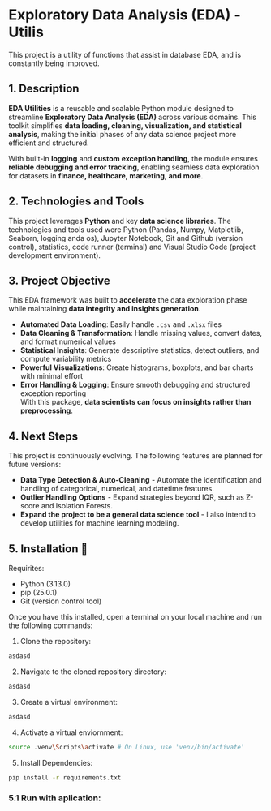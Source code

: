 # Exploratory Data Analysis (EDA) - Utilis

This project is a utility of functions that assist in database EDA, and is constantly being improved.

## 1. Description  
**EDA Utilities** is a reusable and scalable Python module designed to streamline **Exploratory Data Analysis (EDA)** across various domains. This toolkit simplifies **data loading, cleaning, visualization, and statistical analysis**, making the initial phases of any data science project more efficient and structured.  

With built-in **logging** and **custom exception handling**, the module ensures **reliable debugging and error tracking**, enabling seamless data exploration for datasets in **finance, healthcare, marketing, and more**.  

## 2. Technologies and Tools  
This project leverages **Python** and key **data science libraries**. The technologies and tools used were Python (Pandas, Numpy, Matplotlib, Seaborn, logging anda os), Jupyter Notebook, Git and Github (version control), statistics, code runner (terminal) and Visual Studio Code (project development environment).

## 3. Project Objective  

This EDA framework was built to **accelerate** the data exploration phase while maintaining **data integrity and insights generation**.  

- **Automated Data Loading**: Easily handle `.csv` and `.xlsx` files  
- **Data Cleaning & Transformation**: Handle missing values, convert dates, and format numerical values  
- **Statistical Insights**: Generate descriptive statistics, detect outliers, and compute variability metrics  
- **Powerful Visualizations**: Create histograms, boxplots, and bar charts with minimal effort  
- **Error Handling & Logging**: Ensure smooth debugging and structured exception reporting  
With this package, **data scientists can focus on insights rather than preprocessing**.

## 4. Next Steps  
This project is continuously evolving. The following features are planned for future versions:

- **Data Type Detection & Auto-Cleaning** - Automate the identification and handling of categorical, numerical, and datetime features.
- **Outlier Handling Options** - Expand strategies beyond IQR, such as Z-score and Isolation Forests.
- **Expand the project to be a general data science tool** - I also intend to develop utilities for machine learning modeling.

## 5. Installation 📂  
Requirites: 
- Python (3.13.0)
- pip (25.0.1)
- Git (version control tool)

Once you have this installed, open a terminal on your local machine and run the following commands:

1. Clone the repository:
```bash
asdasd
```
2. Navigate to the cloned repository directory:
```bash
asdasd
```
  
3. Create a virtual environment:
```bash
asdasd
```
   
4. Activate a virtual enviornment:
```bash
source .venv\Scripts\activate # On Linux, use 'venv/bin/activate'
```  

5. Install Dependencies:
```bash
pip install -r requirements.txt
```

### 5.1 Run with aplication:
  
